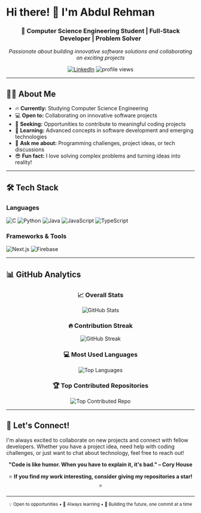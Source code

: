 # Hi there! 👋 I'm Abdul Rehman

<div align="center">
  
### 🚀 Computer Science Engineering Student | Full-Stack Developer | Problem Solver

*Passionate about building innovative software solutions and collaborating on exciting projects*

[![LinkedIn](https://img.shields.io/badge/LinkedIn-%230077B5.svg?style=for-the-badge&logo=linkedin&logoColor=white)](https://www.linkedin.com/in/abdul-rehman-350a702b9?utm_source=share&utm_campaign=share_via&utm_content=profile&utm_medium=android_app)
 <img src="https://komarev.com/ghpvc/?username=AbdulRehman-18&label=Profile%20views&color=0e75b6&style=flat" alt="profile views" />

</div>

---

## 🧑‍💻 About Me

- 🔥 **Currently:** Studying Computer Science Engineering
- 💻 **Open to:** Collaborating on innovative software projects
- 🤝 **Seeking:** Opportunities to contribute to meaningful coding projects
- 🌱 **Learning:** Advanced concepts in software development and emerging technologies
- 💬 **Ask me about:** Programming challenges, project ideas, or tech discussions
- 😎 **Fun fact:** I love solving complex problems and turning ideas into reality!

---

## 🛠️ Tech Stack

### Languages
![C](https://img.shields.io/badge/C-%2300599C.svg?style=for-the-badge&logo=c&logoColor=white)
![Python](https://img.shields.io/badge/Python-3670A0?style=for-the-badge&logo=python&logoColor=ffdd54)
![Java](https://img.shields.io/badge/Java-%23ED8B00.svg?style=for-the-badge&logo=openjdk&logoColor=white)
![JavaScript](https://img.shields.io/badge/JavaScript-%23323330.svg?style=for-the-badge&logo=javascript&logoColor=%23F7DF1E)
![TypeScript](https://img.shields.io/badge/TypeScript-%23007ACC.svg?style=for-the-badge&logo=typescript&logoColor=white)

### Frameworks & Tools
![Next.js](https://img.shields.io/badge/Next.js-black?style=for-the-badge&logo=next.js&logoColor=white)
![Firebase](https://img.shields.io/badge/Firebase-%23039BE5.svg?style=for-the-badge&logo=firebase)

---

## 📊 GitHub Analytics

<div align="center">
  
### 📈 Overall Stats
![GitHub Stats](https://github-readme-stats.vercel.app/api?username=AbdulRehman-18&theme=tokyonight&hide_border=false&include_all_commits=true&count_private=false&show_icons=true)

### 🔥 Contribution Streak
![GitHub Streak](https://github-readme-streak-stats.herokuapp.com/?user=AbdulRehman-18&theme=tokyonight&hide_border=false)

### 💻 Most Used Languages
![Top Languages](https://github-readme-stats.vercel.app/api/top-langs/?username=AbdulRehman-18&theme=tokyonight&hide_border=false&include_all_commits=true&count_private=false&layout=compact)

### 🏆 Top Contributed Repositories
![Top Contributed Repo](https://github-contributor-stats.vercel.app/api?username=AbdulRehman-18&limit=5&theme=dark&combine_all_yearly_contributions=true)

</div>

---

## 🤝 Let's Connect!

I'm always excited to collaborate on new projects and connect with fellow developers. Whether you have a project idea, need help with coding challenges, or just want to chat about technology, feel free to reach out!

<div align="center">

**"Code is like humor. When you have to explain it, it's bad." – Cory House**

⭐️ **If you find my work interesting, consider giving my repositories a star!** ⭐️

</div>

---

<div align="center">
  <sub>💡 Open to opportunities • 🚀 Always learning • 🌟 Building the future, one commit at a time</sub>
</div>
